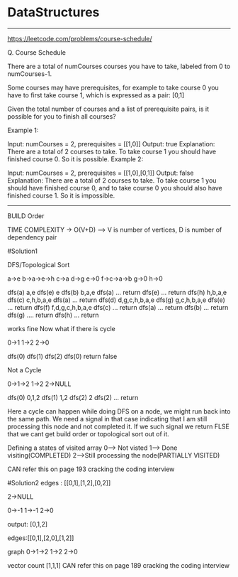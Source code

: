 # DataStructures

**********************************************************************************************************************************************
https://leetcode.com/problems/course-schedule/

Q. Course Schedule

There are a total of numCourses courses you have to take, labeled from 0 to numCourses-1.

Some courses may have prerequisites, for example to take course 0 you have to first take course 1, which is expressed as a pair: [0,1]

Given the total number of courses and a list of prerequisite pairs, is it possible for you to finish all courses?

 

Example 1:

Input: numCourses = 2, prerequisites = [[1,0]]
Output: true
Explanation: There are a total of 2 courses to take. 
             To take course 1 you should have finished course 0. So it is possible.
Example 2:

Input: numCourses = 2, prerequisites = [[1,0],[0,1]]
Output: false
Explanation: There are a total of 2 courses to take. 
             To take course 1 you should have finished course 0, and to take course 0 you should
             also have finished course 1. So it is impossible.


***********************************************************************************************************************************************

BUILD Order

TIME COMPLEXITY  ->  O(V+D) --> V is number of vertices, D is number of dependency pair

#Solution1

DFS/Topological Sort

a->e
b->a->e->h
c->a
d->g
e->0
f->c->a->b
g->0
h->0

dfs(a)					a,e
	dfs(e)				e
dfs(b)					b,a,e
	dfs(a) … return
	dfs(e) … return
	dfs(h)				h,b,a,e
dfs(c)					c,h,b,a,e
	dfs(a) … return
dfs(d)					d,g,c,h,b,a,e
	dfs(g)				g,c,h,b,a,e
dfs(e)  … return 
dfs(f)					f,d,g,c,h,b,a,e
	dfs(c) … return
	dfs(a) … return
	dfs(b) … return
dfs(g) …. return 
dfs(h) … return 

works fine
Now what if there is cycle

0->1
1->2
2->0

dfs(0)
	dfs(1)
		dfs(2)
			dfs(0) return false


Not a Cycle

0->1->2
1->2
2->NULL

dfs(0)					0,1,2
	dfs(1)				1,2
		dfs(2)			2
	dfs(2)  … return 


Here a cycle can happen while doing DFS on a node, we might run back into the same path. 
We need a signal in that case indicating that I am still processing this node and not completed it.
If we such signal we return FLSE that we cant get build order or topological sort out of it.

Defining a states of visited array
0--> Not visted
1--> Done visiting(COMPLETED)
2-->Still processing the node(PARTIALLY VISITED)

CAN refer this on page 193 cracking the coding interview


#Solution2
edges : [[0,1],[1,2],[0,2]]


2->NULL

0->-1
1->-1
2->0


output: [0,1,2]

edges:[[0,1],[2,0],[1,2]]

graph
0->1->2
1->2
2->0

vector count
[1,1,1]
 CAN refer this on page 189 cracking the coding interview
